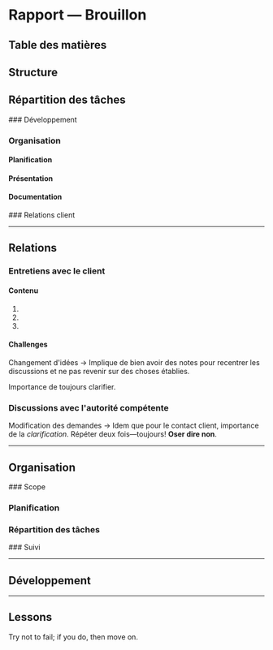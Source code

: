 # Rapport — Brouillon

## Table des matières

## Structure

## Répartition des tâches

### Développement

### Organisation

#### Planification

#### Présentation

#### Documentation

### Relations client

---

## Relations

### Entretiens avec le client

#### Contenu

1.

2.

3.

#### Challenges

Changement d'idées -> Implique de bien avoir des notes pour recentrer les discussions et ne pas revenir sur des choses établies.

Importance de toujours clarifier.

### Discussions avec l'autorité compétente

Modification des demandes -> Idem que pour le contact client, importance de la *clarification*. Répéter deux fois—toujours! **Oser dire non**.

---

## Organisation

### Scope

### Planification

### Répartition des tâches

### Suivi

---

## Développement



---

## Lessons

Try not to fail; if you do, then move on. 





